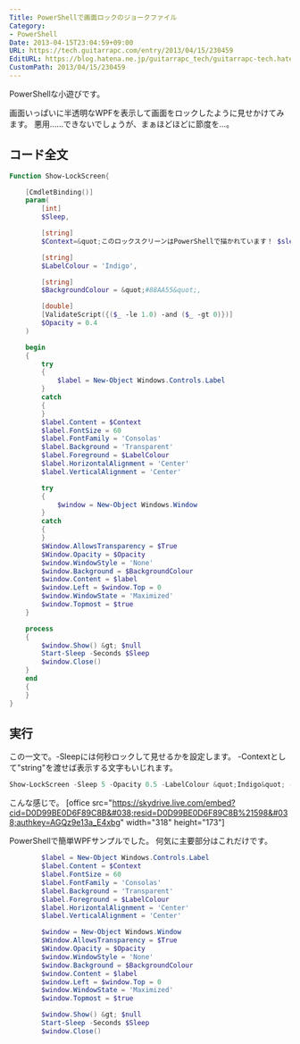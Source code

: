 ```yaml
---
Title: PowerShellで画面ロックのジョークファイル
Category:
- PowerShell
Date: 2013-04-15T23:04:59+09:00
URL: https://tech.guitarrapc.com/entry/2013/04/15/230459
EditURL: https://blog.hatena.ne.jp/guitarrapc_tech/guitarrapc-tech.hatenablog.com/atom/entry/11696248318757675612
CustomPath: 2013/04/15/230459
---
```


PowerShellな小遊びです。

画面いっぱいに半透明なWPFを表示して画面をロックしたように見せかけてみます。
悪用……できないでしょうが、まぁほどほどに節度を…。



## コード全文
```ps1
Function Show-LockScreen{

    [CmdletBinding()]
    param(
        [int]
        $Sleep,

        [string]
        $Context=&quot;このロックスクリーンはPowerShellで描かれています！ $sleep　秒待ってね♡&quot;,

        [string]
        $LabelColour = 'Indigo',

        [string]
        $BackgroundColour = &quot;#88AA55&quot;,

        [double]
        [ValidateScript({($_ -le 1.0) -and ($_ -gt 0)})]
        $Opacity = 0.4
    )

    begin
    {
        try
        {
            $label = New-Object Windows.Controls.Label
        }
        catch
        {
        }
        $label.Content = $Context
        $label.FontSize = 60
        $label.FontFamily = 'Consolas'
        $label.Background = 'Transparent'
        $label.Foreground = $LabelColour
        $label.HorizontalAlignment = 'Center'
        $label.VerticalAlignment = 'Center'

        try
        {
            $window = New-Object Windows.Window
        }
        catch
        {
        }
        $Window.AllowsTransparency = $True
        $Window.Opacity = $Opacity
        $window.WindowStyle = 'None'
        $window.Background = $BackgroundColour
        $window.Content = $label
        $window.Left = $window.Top = 0
        $window.WindowState = 'Maximized'
        $window.Topmost = $true
    }

    process
    {
        $window.Show() &gt; $null
        Start-Sleep -Seconds $Sleep
        $window.Close()
    }
    end
    {
    }
}
```



## 実行
この一文で。-Sleepには何秒ロックして見せるかを設定します。
-Contextとして"string"を渡せば表示する文字もいじれます。
```ps1
Show-LockScreen -Sleep 5 -Opacity 0.5 -LabelColour &quot;Indigo&quot; -BackgroundColour &quot;SkyBlue&quot;
```


こんな感じで。
[office src="https://skydrive.live.com/embed?cid=D0D99BE0D6F89C8B&#038;resid=D0D99BE0D6F89C8B%21598&#038;authkey=AGQz9e13a_E4xbg" width="318" height="173"]

PowerShellで簡単WPFサンプルでした。
何気に主要部分はこれだけです。
```ps1
        $label = New-Object Windows.Controls.Label
        $label.Content = $Context
        $label.FontSize = 60
        $label.FontFamily = 'Consolas'
        $label.Background = 'Transparent'
        $label.Foreground = $LabelColour
        $label.HorizontalAlignment = 'Center'
        $label.VerticalAlignment = 'Center'

        $window = New-Object Windows.Window
        $Window.AllowsTransparency = $True
        $Window.Opacity = $Opacity
        $window.WindowStyle = 'None'
        $window.Background = $BackgroundColour
        $window.Content = $label
        $window.Left = $window.Top = 0
        $window.WindowState = 'Maximized'
        $window.Topmost = $true

        $window.Show() &gt; $null
        Start-Sleep -Seconds $Sleep
        $window.Close()
```
